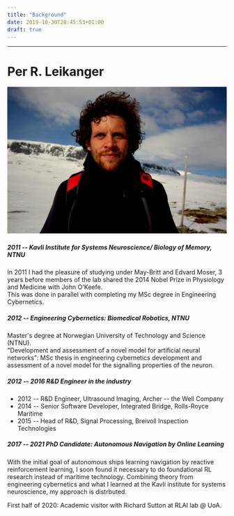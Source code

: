 ```yaml
---
title: "Background"
date: 2019-10-30T20:45:53+01:00
draft: true
---
```


--------------------------------------------
 
# Per R. Leikanger
![Per R. L.](/img/meg.jpeg)

##### 2011 -- Kavli Institute for Systems Neuroscience/ Biology of Memory, NTNU
  In 2011 I had the pleasure of studying under May-Britt and Edvard Moser, 3 years 
  before members of the lab shared the 2014 Nobel Prize in Physiology and Medicine with John O'Keefe.  
  This was done in parallel with completing my MSc degree in Engineering Cybernetics.
  
##### 2012 -- Engineering Cybernetics: Biomedical Robotics, NTNU 
  Master's degree at Norwegian University of Technology and Science (NTNU).  
  "Development and assessment of a novel model for artificial neural networks":
  MSc thesis in engineering cybernetics
  development and assessment of a novel model for the signalling properties of the neuron.  
    
##### 2012 -- 2016   R&D Engineer in the industry
  - 2012 -- R&D Engineer, Ultrasound Imaging, Archer -- the Well Company
  - 2014 -- Senior Software Developer, Integrated Bridge, Rolls-Royce Maritime  
  - 2015 -- Head of R&D, Signal Processing, Breivoll Inspection Technologies
  
##### 2017 -- 2021 PhD Candidate: __Autonomous Navigation by Online Learning__
  With the initial goal of autonomous ships learning navigation by reactive
  reinforcement learning, I soon found it necessary to do foundational RL
  research instead of maritime technology.
  Combining theory from engineering cybernetics and what I learned at the Kavli
  institute for systems neuroscience, my approach is distrbuted.
  
  First half of 2020: Academic visitor with Richard Sutton at RLAI lab @ UoA.
  
